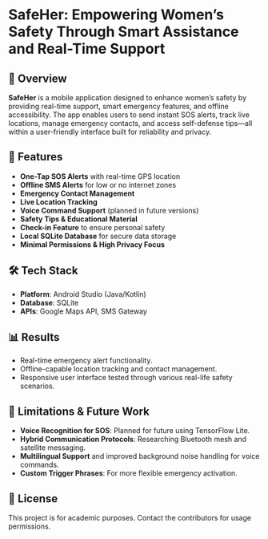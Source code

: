 # SafeHer: Empowering Women’s Safety Through Smart Assistance and Real-Time Support

## 📱 Overview
**SafeHer** is a mobile application designed to enhance women’s safety by providing real-time support, smart emergency features, and offline accessibility. The app enables users to send instant SOS alerts, track live locations, manage emergency contacts, and access self-defense tips—all within a user-friendly interface built for reliability and privacy.

## 🚀 Features

- **One-Tap SOS Alerts** with real-time GPS location
- **Offline SMS Alerts** for low or no internet zones
- **Emergency Contact Management**
- **Live Location Tracking**
- **Voice Command Support** (planned in future versions)
- **Safety Tips & Educational Material**
- **Check-in Feature** to ensure personal safety
- **Local SQLite Database** for secure data storage
- **Minimal Permissions & High Privacy Focus**

## 🛠️ Tech Stack

- **Platform**: Android Studio (Java/Kotlin)
- **Database**: SQLite 
- **APIs**: Google Maps API, SMS Gateway

## 📊 Results
- Real-time emergency alert functionality.
- Offline-capable location tracking and contact management.
- Responsive user interface tested through various real-life safety scenarios.

## 🚧 Limitations & Future Work

- **Voice Recognition for SOS**: Planned for future using TensorFlow Lite.
- **Hybrid Communication Protocols**: Researching Bluetooth mesh and satellite messaging.
- **Multilingual Support** and improved background noise handling for voice commands.
- **Custom Trigger Phrases**: For more flexible emergency activation.

## 📄 License

This project is for academic purposes. Contact the contributors for usage permissions.



